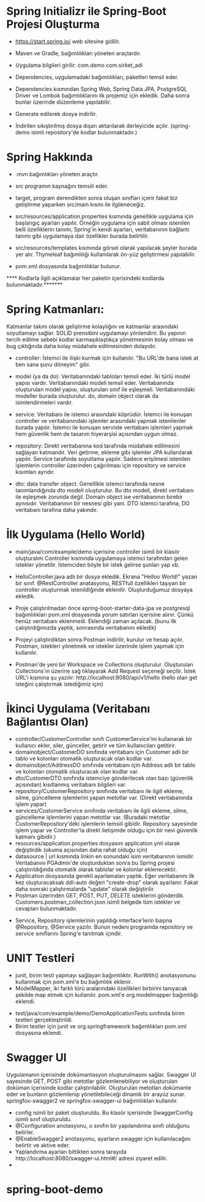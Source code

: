 # Spring Initializr ile Spring-Boot Projesi Oluşturma

- https://start.spring.io/ web sitesine gidilir.

- Maven ve Gradle, bağımlılıkları yöneten araçlardır.

- Uygulama bilgileri girilir:
  com.demo
  com.sirket_adi

- Dependencies, uygulamadaki bağımlılıkları, paketleri temsil eder.

- Dependencies kısmından Spring Web, Spring Data JPA, PostgreSQL Driver ve Lombok bağımlılıklarını ilk projemiz için ekledik. Daha sonra bunlar üzerinde düzenleme yapılabilir.

- Generate edilerek dosya indirilir.

- İndirilen sıkıştırılmış dosya dışarı aktarılarak derleyicide açılır. (spring-demo isimli repository'de kodlar bulunmaktadır.)


# Spring Hakkında

- .mvn bağımlıkları yöneten araçtır.

- src programın kaynağını temsili eder.

- target, program derendikten sonra oluşan sınıfları içerir fakat biz geliştirme yaparken src/main kısmı ile ilgileneceğiz.

- src/resources/application.properties kısmında genellikle uygulama için başlangıç ayarları yapılır.
  Örneğin uygulama için sabit olması istenilen belli özelliklerin tanımı, Spring'in kendi ayarları, veritabanının bağlantı tanımı gibi uygulamaya dair özellikler burada belirtilir.

- src/resources/templates kısmında görsel olarak yapılacak şeyler burada yer alır. Thymeleaf bağımlılığı kullanılarak ön-yüz geliştirmesi yapılabilir.

- pom.xml dosyasında bağımlılıklar bulunur.

**** Kodlarla ilgili açıklamalar her paketin içerisindeki kodlarda bulunmaktadır.*******

# Spring Katmanları:
Katmanlar takım olarak geliştirme kolaylığını ve katmanlar arasındaki soyutlamayı sağlar. SOLID prensibini uygulamayı yönlendirir.
Bu yapının tercih edilme sebebi kodlar karmaşıklaştıkça yönetmesinin kolay olması ve bug çıktığında daha kolay müdahale edilmesinden dolayıdır.
- controller: İstemci ile ilişki kurmak için kullanılır. "Bu URL'de bana istek at ben sana şunu döneyim" gibi.

- model (ya da do): Veritabanındaki tabloları temsil eder. İki türlü model yapısı vardır.
  Veritabanındaki modeli temsil eder. Veritabanında oluşturulan model yapısı, oluşturulan sınıf ile eşleşmeli. Veritabanındaki modeller burada oluşturulur. do, domain object olarak da isimlendirmeleri vardır.

- service: Veritabanı ile istemci arasındaki köprüdür. İstemci ile konuşan controller ve veritabanındaki işlemler arasındaki yapmak istenilenler burada yapılır.
  İstemci ile konuşan serviste veritabanı işlemleri yapmak hem güvenlik hem de tasarım hiyerarşisi açısından uygun olmaz.

- repository: Direkt veritabanına kod tarafında müdahale edilmesini sağlayan katmandır. Veri getirme, ekleme gibi işlemler JPA kullanılarak yapılır.
  Service tarafında soyutlama yapılır. Sadece erişilmesi istenilen işlemlerin controller üzerinden çağırılması için repository ve service kısımları ayrıdır.

- dto: data transfer object. Genellikle istemci tarafında nesne tanımlandığında dto modeli oluşturulur. Bu dto modeli, direkt veritabanı ile eşleşmek zorunda değil. Domain object ise veritabanının birebir aynısıdır. Veritabanının bir nesnesi gibi yani.
  DTO istemci tarafına, DO veritabanı tarafına daha yakındır.


# İlk Uygulama (Hello World)

- main/java/com/example/demo içerisine controller isimli bir klasör oluşturalım
  Controller kısmında uygulamaya istemci tarafından gelen istekler yönetilir. İstemciden böyle bir istek gelirse şunları yap vb.

- HelloController.java adlı bir dosya ekledik. Ekrana "Helloo World!" yazan bir sınıf.
  @RestController anatasyonu, RESTfull özellikleri taşıyan bir controller oluşturmak istenildiğinde eklenilir. Oluşturduğumuz dosyaya ekledik.

- Proje çalıştırılmadan önce spring-boot-starter-data-jpa ve postgresql bağımlılıkları pom.xml dosyasında yorum satırları içerisine alınır. Çünkü henüz veritabanı eklenmedi. Eklendiği zaman açılacak. (bunu ilk çalıştırdığımızda yaptık, sonrasında veritabanını ekledik)

- Projeyi çalıştırdıktan sonra Postman indirilir, kurulur ve hesap açılır.
  Postman, istekleri yönetmek ve istekler üzerinde işlem yapmak için kullanılır.

- Postman'de yeni bir Workspace ve Collections oluşturulur.
  Oluşturulan Collections'ın üzerine sağ tıklayarak Add Request seçeneği seçilir.
  İstek URL'i kısmına şu yazılır: http://localhost:8080/api/v1/hello
  (hello olan get isteğini çalıştırmak istediğimiz için)

  
# İkinci Uygulama (Veritabanı Bağlantısı Olan)
- controller/CustomerController sınıfı CustomerService'ini kullanarak bir kullanıcı ekler, siler, günceller, getirir ve tüm kullanıcıları getitirir.
- domainobject/CustomerDO sınıfında veritabanı için Customer adlı bir tablo ve kolonları otomatik oluşturacak olan kodlar var.
- domainobject/AddressDO sınıfında veritabanı için Address adlı bir tablo ve kolonları otomatik oluşturacak olan kodlar var.
- dto/CustomerDTO sınıfında istemciye gönderilecek olan bazı (güvenlik açısından) kısıtlanmış veritabanı bilgileri var.
- repository/CustomerRepository sınıfında veritabanı ile ilgili ekleme, silme, güncelleme işlemlerini yapan metotlar var. (Direkt veritabanında işlem yapar)
- services/CustomerService sınıfında veritabanı ile ilgili ekleme, silme, güncelleme işlemlerini yapan metotlar var. (Buradaki metotlar CustomerRepository'deki işlemlerin temsili gibidir. Repository sayesinde işlem yapar ve Controller'la direkt iletişimde olduğu için bir nevi güvenlik katmanı gibidir.)
- resources/application.properties dosyasını application.yml olarak değiştirdik (okuma açısından daha rahat olduğu için)
- datasource | url kısmında linkin en sonundaki isim veritabanının ismidir. Veritabanını PGAdmin'de oluşturduktan sonra bu Spring projesi çalıştırıldığında otomatik olarak tablolar ve kolonlar eklenecektir. 
- Application dosyasında gerekli ayarlamaları yaptık. Eğer veritabanını ilk kez oluşturacaksak ddl-auto değeri "create-drop" olarak ayarlanır. Fakat daha sonraki çalıştırmalarda "update" olarak değiştirilir.
- Postman üzerinden GET, POST, PUT, DELETE isteklerini gönderdik. Customers.postman_collection.json isimli belgede tüm istekler ve cevapları bulunmaktadır.
* Service, Repository işlemlerinin yapıldığı interface'lerin başına @Repository, @Service yazılır. Bunun nedeni programda repository ve service sınıflarını Spring'e tanıtmak içindir.


# UNIT Testleri
* junit, birim testi yapmayı sağlayan bağımlılıktır. RunWith() anotasyonunu kullanmak için pom.xml'e bu bağımlılık eklenir.
* ModelMapper, iki farklı türü aralarındaki özellikleri birbirini tanıyacak şekilde map etmek için kullanılır. pom.xml'e org.modelmapper bağımlılığı eklendi.

- test/java/com/example/demo/DemoApplicationTests sınıfında birim testleri gerçekleştirildi. 
- Birim testler için junit ve org.springframework bağımlılıkları pom.xml dosyasına eklendi.


# Swagger UI
Uygulamanın içerisinde dokümantasyon oluşturulmasını sağlar. Swagger UI sayesinde GET, POST gibi metotlar gözlemlenebiliyor ve oluşturulan doküman içerisinde kodlar çalıştırılabilir.
Oluşturulan metotları dokümante eder ve bunların gözlemlenip yönetilebileceği dinamik bir arayüz sunar.
springfox-swagger2 ve springfox-swagger-ui bağımlılıkları kullanılır.

- config isimli bir paket oluşturuldu. Bu klasör içerisinde SwaggerConfig isimli sınıf oluşturuldu.
- @Configuration anotasyonu, o sınıfın bir yapılandırma sınıfı olduğunu belirler.
- @EnableSwagger2 anotasyonu, ayarların swagger için kullanılacağını belirtir ve aktive eder.
- Yaplandırma ayarları bittikten sonra tarayıda http://localhost:8080/swagger-ui.html#/ adresi ziyaret edilir.
- 

# spring-boot-demo
